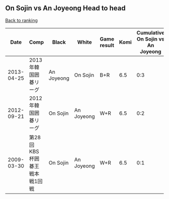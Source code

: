 ## On Sojin vs An Joyeong Head to head

[Back to ranking](../../index.md)




| **Date** | **Comp** | **Black** | **White** | **Game result** | **Komi** | **Cumulative On Sojin vs An Joyeong** | **On Sojin streak** | **An Joyeong streak** | 
| --- | --- | --- | --- | --- | --- | --- | --- | --- |
| 2013-04-25 | 2013年韓国囲碁リーグ | An Joyeong | On Sojin | B+R | 6.5 | 0:3 | 0 | 3 | 
| 2012-09-21 | 2012年韓国囲碁リーグ | On Sojin | An Joyeong | W+R | 6.5 | 0:2 | 0 | 2 | 
| 2009-03-30 | 第28回KBS杯囲碁王戦本戦1回戦 | On Sojin | An Joyeong | W+R | 6.5 | 0:1 | 0 | 1 |




